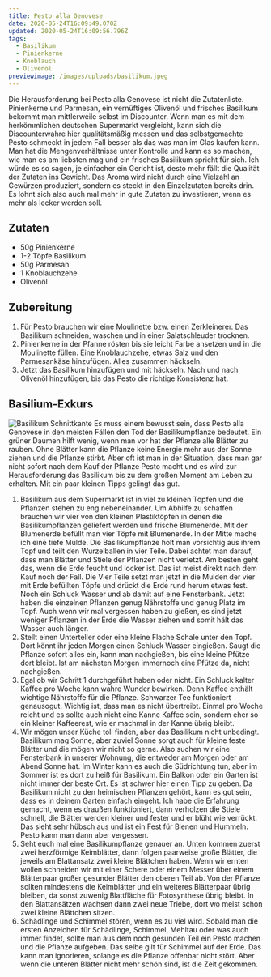 ```yaml
---
title: Pesto alla Genovese
date: 2020-05-24T16:09:49.070Z
updated: 2020-05-24T16:09:56.796Z
tags:
  - Basilikum
  - Pinienkerne
  - Knoblauch
  - Olivenöl
previewimage: /images/uploads/basilikum.jpeg
---
```

Die Herausforderung bei Pesto alla Genovese ist nicht die Zutatenliste. Pinienkerne und Parmesan, ein vernüftiges Olivenöl und frisches Basilikum bekommt man mittlerweile selbst im Discounter. Wenn man es mit dem herkömmlichen deutschen Supermarkt vergleicht, kann sich die Discounterwahre hier qualitätsmäßig messen und das selbstgemachte Pesto schmeckt in jedem Fall besser als das was man im Glas kaufen kann. Man hat die Mengenverhältnisse unter Kontrolle und kann es so machen, wie man es am liebsten mag und ein frisches Basilikum spricht für sich. 
Ich würde es so sagen, je einfacher ein Gericht ist, desto mehr fällt die Qualität der Zutaten ins Gewicht. Das Aroma wird nicht durch eine Vielzahl an Gewürzen produziert, sondern es steckt in den Einzelzutaten bereits drin. Es lohnt sich also auch mal mehr in gute Zutaten zu investieren, wenn es mehr als lecker werden soll. 

## Zutaten
* 50g Pinienkerne
* 1-2 Töpfe Basilikum
* 50g Parmesan
* 1 Knoblauchzehe
* Olivenöl

## Zubereitung
1. Für Pesto brauchen wir eine Moulinette bzw. einen Zerkleinerer. Das Basilikum schneiden, waschen und in einer Salatschleuder trocknen. 
2. Pinienkerne in der Pfanne rösten bis sie leicht Farbe ansetzen und in die Moulinette füllen. Eine Knoblauchzehe, etwas Salz und den Parmesankäse hinzufügen. Alles zusammen häckseln. 
3. Jetzt das Basilikum hinzufügen und mit häckseln. Nach und nach Olivenöl hinzufügen, bis das Pesto die richtige Konsistenz hat. 


## Basilium-Exkurs
![Basilikum Schnittkante](/images/basilikum.jpeg)
Es muss einem bewusst sein, dass Pesto alla Genovese in den meisten Fällen den Tod der Basilikumpflanze bedeutet. Ein grüner Daumen hilft wenig, wenn man vor hat der Pflanze alle Blätter zu rauben. Ohne Blätter kann die Pflanze keine Energie mehr aus der Sonne ziehen und die Pflanze stirbt. Aber oft ist man in der Situation, dass man gar nicht sofort nach dem Kauf der Pflanze Pesto macht und es wird zur Herausforderung das Basilikum bis zu dem großen Moment am Leben zu erhalten. Mit ein paar kleinen Tipps gelingt das gut. 

1. Basilikum aus dem Supermarkt ist in viel zu kleinen Töpfen und die Pflanzen stehen zu eng nebeneinander. Um Abhilfe zu schaffen brauchen wir vier von den kleinen Plastiktöpfen in denen die Basilikumpflanzen geliefert werden und frische Blumenerde. Mit der Blumenerde befüllt man vier Töpfe mit Blumenerde. In der Mitte mache ich eine tiefe Mulde. Die Basilikumpflanze holt man vorsichtig aus ihrem Topf und teilt den Wurzelballen in vier Teile. Dabei achtet man darauf, dass man Blätter und Stiele der Pflanzen nicht verletzt. Am besten geht das, wenn die Erde feucht und locker ist. Das ist meist direkt nach dem Kauf noch der Fall. Die Vier Teile setzt man jetzt in die Mulden der vier mit Erde befüllten Töpfe und drückt die Erde rund herum etwas fest. Noch ein Schluck Wasser und ab damit auf eine Fensterbank. Jetzt haben die einzelnen Pflanzen genug Nährstoffe und genug Platz im Topf. Auch wenn wir mal vergessen haben zu gießen, es sind jetzt weniger Pflanzen in der Erde die Wasser ziehen und somit hält das Wasser auch länger. 
2. Stellt einen Unterteller oder eine kleine Flache Schale unter den Topf. Dort könnt ihr jeden Morgen einen Schluck Wasser eingießen. Saugt die Pflanze sofort alles ein, kann man nachgießen, bis eine kleine Pfütze dort bleibt. Ist am nächsten Morgen immernoch eine Pfütze da, nicht nachgießen. 
3. Egal ob wir Schritt 1 durchgeführt haben oder nicht. Ein Schluck kalter Kaffee pro Woche kann wahre Wunder bewirken. Denn Kaffee enthält wichtige Nährstoffe für die Pflanze. Schwarzer Tee funktioniert genausogut. Wichtig ist, dass man es nicht übertreibt. Einmal pro Woche reicht und es sollte auch nicht eine Kanne Kaffee sein, sondern eher so ein kleiner Kaffeerest, wie er machmal in der Kanne übrig bleibt. 
4. Wir mögen unser Küche toll finden, aber das Basilikum nicht unbedingt. Basilikum mag Sonne, aber zuviel Sonne sorgt auch für kleine feste Blätter und die mögen wir nicht so gerne. Also suchen wir eine Fensterbank in unserer Wohnung, die entweder am Morgen oder am Abend Sonne hat. Im Winter kann es auch die Südrichtung tun, aber im Sommer ist es dort zu heiß für Basilikum. Ein Balkon oder ein Garten ist nicht immer der beste Ort. Es ist schwer hier einen Tipp zu geben. Da Basilikum nicht zu den heimischen Pflanzen gehört, kann es gut sein, dass es in deinem Garten einfach eingeht. Ich habe die Erfahrung gemacht, wenn es draußen funktioniert, dann verholzen die Stiele schnell, die Blätter werden kleiner und fester und er blüht wie verrückt. Das sieht sehr hübsch aus und ist ein Fest für Bienen und Hummeln. Pesto kann man dann aber vergessen.
5. Seht euch mal eine Basilikumpflanze genauer an. Unten kommen zuerst zwei herzförmige Keimblätter, dann folgen paarweise große Blätter, die jeweils am Blattansatz zwei kleine Blättchen haben. Wenn wir ernten wollen schneiden wir mit einer Schere oder einem Messer über einem Blätterpaar großer gesunder Blätter den oberen Teil ab. Von der Pflanze sollten mindestens die Keimblätter und ein weiteres Blätterpaar übrig bleiben, da sonst zuwenig Blattfläche für Fotosynthese übrig bleibt. In den Blattansätzen wachsen dann zwei neue Triebe, dort wo meist schon zwei kleine Blättchen sitzen. 
6. Schädlinge und Schimmel stören, wenn es zu viel wird. Sobald man die ersten Anzeichen für Schädlinge, Schimmel, Mehltau oder was auch immer findet, sollte man aus dem noch gesunden Teil ein Pesto machen und die Pflanze aufgeben. Das selbe gilt für Schimmel auf der Erde. Das kann man ignorieren, solange es die Pflanze offenbar nicht stört. Aber wenn die unteren Blätter nicht mehr schön sind, ist die Zeit gekommen. 

